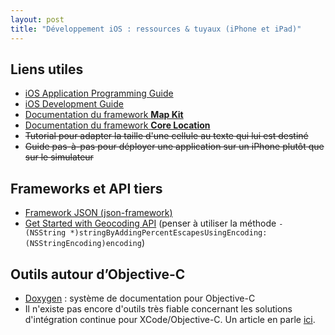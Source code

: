 ```yaml
---
layout: post
title: "Développement iOS : ressources & tuyaux (iPhone et iPad)"
---
```


## Liens utiles

- [iOS Application Programming Guide](http://developer.apple.com/library/ios/#documentation/iPhone/Conceptual/iPhoneOSProgrammingGuide/Introduction/Introduction.html)
- [iOS Development Guide](http://developer.apple.com/library/ios/#documentation/Xcode/Conceptual/iphone_development/000-Introduction/introduction.html)
- [Documentation du framework **Map Kit**](http://developer.apple.com/IPhone/library/documentation/MapKit/Reference/MapKit_Framework_Reference/index.html)
- [Documentation du framework **Core Location**](http://developer.apple.com/iPhone/library/documentation/CoreLocation/Reference/CoreLocation_Framework/index.html)
- ~~Tutorial pour adapter la taille d'une cellule au texte qui lui est destiné~~
- ~~Guide pas-à-pas pour déployer une application sur un iPhone plutôt que sur
  le simulateur~~

## Frameworks et API tiers

- [Framework JSON (json-framework)](http://code.google.com/p/json-framework/)
- [Get Started with Geocoding API](https://developers.google.com/maps/documentation/geocoding/start)
  (penser à utiliser la méthode
  `- (NSString *)stringByAddingPercentEscapesUsingEncoding:(NSStringEncoding)encoding`)

## Outils autour d’Objective-C

- [Doxygen](http://www.doxygen.nl) : système de documentation pour Objective-C
- Il n'existe pas encore d'outils très fiable concernant les solutions
  d'intégration continue pour XCode/Objective-C. Un article en parle
  [ici](http://www.gqadonis.com/?p=83).
